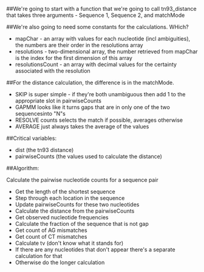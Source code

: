 ##We're going to start with a function that we're going to call tn93_distance that takes three arguments - Sequence 1, Sequence 2, and matchMode

##We're also going to need some constants for the calculations. WHich?

 * mapChar - an array with values for each nucleotide (incl ambiguities), the numbers are their order in the resolutions array
 * resolutions - two-dimensional array, the number retrieved from mapChar is the index for the first dimension of this array
 * resolutionsCount - an array with decimal values for the certainty associated with the resolution

##For the distance calculation, the difference is in the matchMode.

 * SKIP is super simple - if they're both unambiguous then add 1 to the appropriate slot in pairwiseCounts
 * GAPMM looks like it turns gaps that are in only one of the two sequencesinto "N"s
 * RESOLVE counts selects the match if possible, averages otherwise
 * AVERAGE just always takes the average of the values

##Critical variables:

 * dist (the tn93 distance)
 * pairwiseCounts (the values used to calculate the distance)

##Algorithm:

Calculate the pairwise nucleotide counts for a sequence pair

 * Get the length of the shortest sequence
 * Step through each location in the sequence
 * Update pairwiseCounts for these two nucleotides
 * Calculate the distance from the pairwiseCounts
  * Get observed nucleotide frequencies
  * Calculate the fraction of the sequence that is not gap
  * Get count of AG mismatches
  * Get count of CT mismatches
  * Calculate tv (don't know what it stands for)
  * If there are any nucleotides that don't appear there's a separate calculation for that
  * Otherwise do the longer calculation
